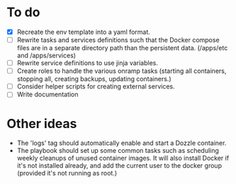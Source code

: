 # To do

- [x] Recreate the env template into a yaml format.
- [ ] Rewrite tasks and services definitions such that the Docker compose files are in a separate directory path than the persistent data. (/apps/etc and /apps/services)
- [ ] Rewrite service definitions to use jinja variables.
- [ ] Create roles to handle the various onramp tasks (starting all containers, stopping all, creating backups, updating containers.)
- [ ] Consider helper scripts for creating external services.
- [ ] Write documentation

# Other ideas

- The 'logs' tag should automatically enable and start a Dozzle container.
- The playbook should set up some common tasks such as scheduling weekly cleanups of unused container images. It will also install Docker if it's not installed already, and add the current user to the docker group (provided it's not running as root.)
